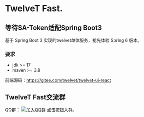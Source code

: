 # TwelveT Fast.
## 等待SA-Token适配Spring Boot3
基于 Spring Boot 3 实现的twelvet单体服务，抢先体验 Spring 6 版本。

### 要求
- jdk >= 17
- maven >= 3.8

前端源码：https://gitee.com/twelvet/twelvet-ui-react

## TwelveT Fast交流群

QQ群： [![加入QQ群](https://img.shields.io/badge/985830229-blue.svg)](https://jq.qq.com/?_wv=1027&k=cznM6Q00) 点击按钮入群。
